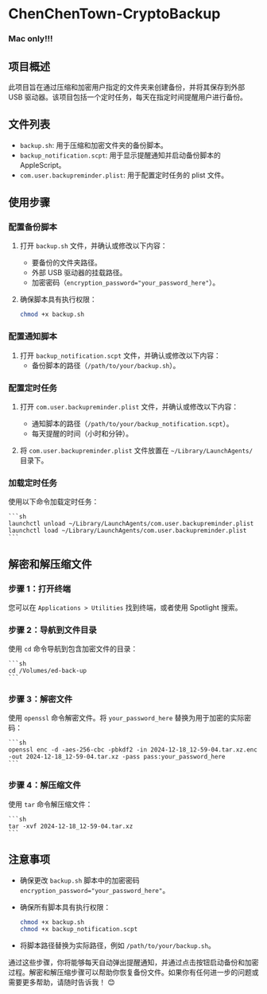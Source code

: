 # ChenChenTown-CryptoBackup

### Mac only!!!

## 项目概述

此项目旨在通过压缩和加密用户指定的文件夹来创建备份，并将其保存到外部 USB 驱动器。该项目包括一个定时任务，每天在指定时间提醒用户进行备份。

## 文件列表

- `backup.sh`: 用于压缩和加密文件夹的备份脚本。
- `backup_notification.scpt`: 用于显示提醒通知并启动备份脚本的 AppleScript。
- `com.user.backupreminder.plist`: 用于配置定时任务的 plist 文件。

## 使用步骤

### 配置备份脚本

1. 打开 `backup.sh` 文件，并确认或修改以下内容：
    - 要备份的文件夹路径。
    - 外部 USB 驱动器的挂载路径。
    - 加密密码（`encryption_password="your_password_here"`）。

2. 确保脚本具有执行权限：

    ```sh
    chmod +x backup.sh
    ```

### 配置通知脚本

1. 打开 `backup_notification.scpt` 文件，并确认或修改以下内容：
    - 备份脚本的路径（`/path/to/your/backup.sh`）。

### 配置定时任务

1. 打开 `com.user.backupreminder.plist` 文件，并确认或修改以下内容：
    - 通知脚本的路径（`/path/to/your/backup_notification.scpt`）。
    - 每天提醒的时间（小时和分钟）。

2. 将 `com.user.backupreminder.plist` 文件放置在 `~/Library/LaunchAgents/` 目录下。

### 加载定时任务

使用以下命令加载定时任务：

    ```sh
    launchctl unload ~/Library/LaunchAgents/com.user.backupreminder.plist
    launchctl load ~/Library/LaunchAgents/com.user.backupreminder.plist
    ```

## 解密和解压缩文件

### 步骤 1：打开终端

您可以在 `Applications > Utilities` 找到终端，或者使用 Spotlight 搜索。

### 步骤 2：导航到文件目录

使用 `cd` 命令导航到包含加密文件的目录：

    ```sh
    cd /Volumes/ed-back-up
    ```

### 步骤 3：解密文件

使用 `openssl` 命令解密文件。将 `your_password_here` 替换为用于加密的实际密码：

    ```sh
    openssl enc -d -aes-256-cbc -pbkdf2 -in 2024-12-18_12-59-04.tar.xz.enc -out 2024-12-18_12-59-04.tar.xz -pass pass:your_password_here
    ```

### 步骤 4：解压缩文件

使用 `tar` 命令解压缩文件：

    ```sh
    tar -xvf 2024-12-18_12-59-04.tar.xz
    ```

## 注意事项

- 确保更改 `backup.sh` 脚本中的加密密码 `encryption_password="your_password_here"`。
- 确保所有脚本具有执行权限：

    ```sh
    chmod +x backup.sh
    chmod +x backup_notification.scpt
    ```

- 将脚本路径替换为实际路径，例如 `/path/to/your/backup.sh`。

通过这些步骤，你将能够每天自动弹出提醒通知，并通过点击按钮启动备份和加密过程。解密和解压缩步骤可以帮助你恢复备份文件。如果你有任何进一步的问题或需要更多帮助，请随时告诉我！ 😊
